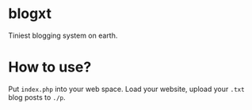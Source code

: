 # blogxt
Tiniest blogging system on earth.

# How to use?
Put <code>index.php</code> into your web space. Load your website, upload your <code>.txt</code> blog posts to <code>./p</code>.
